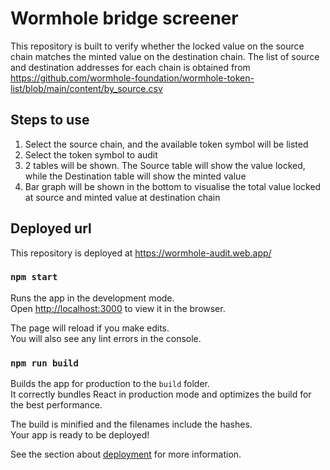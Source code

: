 # Wormhole bridge screener

This repository is built to verify whether the locked value on the source chain matches the minted value on the destination chain.
The list of source and destination addresses for each chain is obtained from https://github.com/wormhole-foundation/wormhole-token-list/blob/main/content/by_source.csv

## Steps to use
1. Select the source chain, and the available token symbol will be listed
2. Select the token symbol to audit
3. 2 tables will be shown. The Source table will show the value locked, while the Destination table will show the minted value
4. Bar graph will be shown in the bottom to visualise the total value locked at source and minted value at destination chain

## Deployed url

This repository is deployed at https://wormhole-audit.web.app/

### `npm start`

Runs the app in the development mode.\
Open [http://localhost:3000](http://localhost:3000) to view it in the browser.

The page will reload if you make edits.\
You will also see any lint errors in the console.

### `npm run build`

Builds the app for production to the `build` folder.\
It correctly bundles React in production mode and optimizes the build for the best performance.

The build is minified and the filenames include the hashes.\
Your app is ready to be deployed!

See the section about [deployment](https://facebook.github.io/create-react-app/docs/deployment) for more information.

